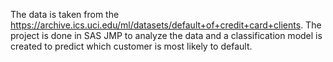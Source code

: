 The data is taken from the https://archive.ics.uci.edu/ml/datasets/default+of+credit+card+clients. The project is done in SAS JMP to analyze the data and a classification model is created to predict which customer is most likely to default.
